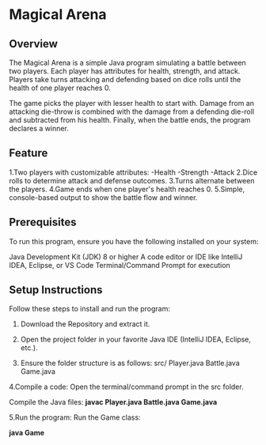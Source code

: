 # Magical Arena

## Overview
The Magical Arena is a simple Java program simulating a battle between two players. Each player has attributes for health, strength, and attack. Players take turns attacking and defending based on dice rolls until the health of one player reaches 0.

The game picks the player with lesser health to start with. Damage from an attacking die-throw is combined with the damage from a defending die-roll and subtracted from his health. Finally, when the battle ends, the program declares a winner.

## Feature
1.Two players with customizable attributes:
  -Health
  -Strength
  -Attack
2.Dice rolls to determine attack and defense outcomes.
3.Turns alternate between the players.
4.Game ends when one player's health reaches 0.
5.Simple, console-based output to show the battle flow and winner.


## Prerequisites
To run this program, ensure you have the following installed on your system:

Java Development Kit (JDK) 8 or higher
A code editor or IDE like IntelliJ IDEA, Eclipse, or VS Code
Terminal/Command Prompt for execution

## Setup Instructions
Follow these steps to install and run the program:

1. Download the Repository and extract it.
2. Open the project folder in your favorite Java IDE (IntelliJ IDEA, Eclipse, etc.).
   
3. Ensure the folder structure is as follows:
   src/
  Player.java
  Battle.java
  Game.java

 4.Compile a code:
   Open the terminal/command prompt in the src folder.
   
   Compile the Java files: 
  **javac Player.java Battle.java Game.java**
   
  5.Run the program:
   Run the Game class:
   
   **java Game**
   
   
